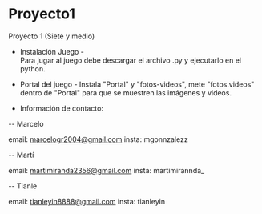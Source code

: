 # Proyecto1
Proyecto 1 (Siete y medio) 
 - Instalación Juego -		
	Para jugar al juego debe descargar el archivo .py y ejecutarlo en el python.

 - Portal del juego -
	Instala "Portal" y "fotos-videos", mete "fotos.videos" dentro de "Portal" para que se muestren las imágenes y videos.

 - Información de contacto:

-- Marcelo	

email: marcelogr2004@gmail.com
insta: mgonnzalezz

-- Martí 

email: martimiranda2356@gmail.com
insta: martimirannda_

-- Tianle

email: tianleyin8888@gmail.com 
insta: tianleyin
